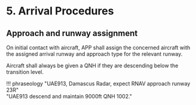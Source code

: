# 5. Arrival Procedures

## Approach and runway assignment

On initial contact with aircraft, APP shall assign the concerned aircraft with the assigned arrival runway and approach type for the relevant runway.

Aircraft shall always be given a QNH if they are descending below the transition level.

!!! phraseology
    "UAE913, Damascus Radar, expect RNAV approach runway 23R"<br>"UAE913 descend and maintain 9000ft QNH 1002."